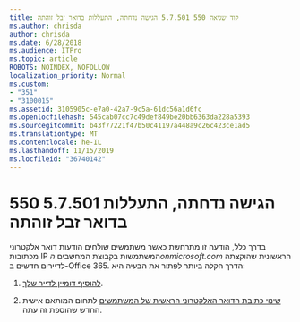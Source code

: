 ```yaml
---
title: קוד שגיאה 550 5.7.501 הגישה נדחתה, התעללות בדואר זבל זוהתה
ms.author: chrisda
author: chrisda
ms.date: 6/28/2018
ms.audience: ITPro
ms.topic: article
ROBOTS: NOINDEX, NOFOLLOW
localization_priority: Normal
ms.custom:
- "351"
- "3100015"
ms.assetid: 3105905c-e7a0-42a7-9c5a-61dc56a1d6fc
ms.openlocfilehash: 545cab07cc7c49def849be20bb6363da228a5393
ms.sourcegitcommit: b43f77221f47b50c41197a448a9c26c423ce1ad5
ms.translationtype: MT
ms.contentlocale: he-IL
ms.lasthandoff: 11/15/2019
ms.locfileid: "36740142"
---
```

# <a name="550-57501-access-denied-spam-abuse-detected"></a>550 5.7.501 הגישה נדחתה, התעללות בדואר זבל זוהתה

בדרך כלל, הודעה זו מתרחשת כאשר משתמשים שולחים הודעות דואר אלקטרוני מכתובות IP המשתמשות בקבוצת המחשבים *הonmicrosoft.com* הראשונית שהוקצתה לדיירים חדשים ב-Office 365. הדרך הקלה ביותר לפתור את הבעיה היא:

1. [להוסיף דומיין לדייר שלך](https://docs.microsoft.com//office365/admin/setup/add-domain).

2. [שינוי כתובת הדואר האלקטרוני הראשית של המשתמשים](https://docs.microsoft.com//office365/admin/add-users/change-a-user-name-and-email-address) לתחום המותאם אישית החדש שהוספת זה עתה.

